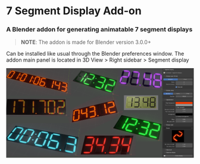 # 7 Segment Display Add-on
### A Blender addon for generating animatable 7 segment displays

> **NOTE**: The addon is made for Blender version 3.0.0+

Can be installed like usual through the Blender preferences window.
The addon main panel is located in 3D View > Right sidebar > Segment display

![](images/segment_cover.png)

